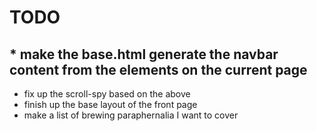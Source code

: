 # TODO

## * make the base.html generate the navbar content from the elements on the current page
* fix up the scroll-spy based on the above
* finish up the base layout of the front page
* make a list of brewing paraphernalia I want to cover
